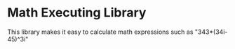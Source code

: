 # Math Executing Library

This library makes it easy to calculate math expressions such as "343*(34i-45)^3i"


